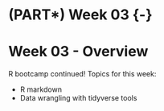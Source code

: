 # (PART\*) Week 03 {-}

# Week 03 - Overview

R bootcamp continued! Topics for this week:

- R markdown
- Data wrangling with tidyverse tools
